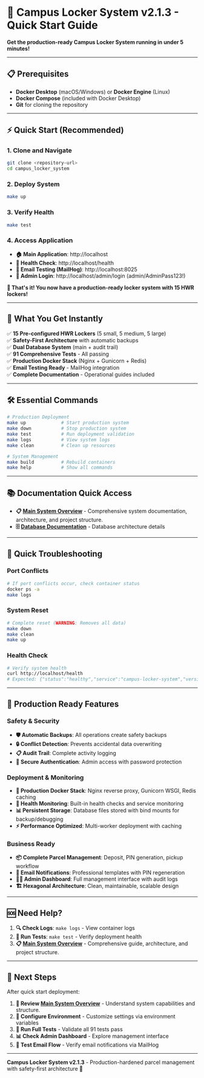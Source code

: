 # 🚀 Campus Locker System v2.1.3 - Quick Start Guide

**Get the production-ready Campus Locker System running in under 5 minutes!**

---

## 📋 Prerequisites
- **Docker Desktop** (macOS/Windows) or **Docker Engine** (Linux)
- **Docker Compose** (included with Docker Desktop)
- **Git** for cloning the repository

---

## ⚡ Quick Start (Recommended)

### 1. Clone and Navigate
```bash
git clone <repository-url>
cd campus_locker_system
```

### 2. Deploy System
```bash
make up
```

### 3. Verify Health
```bash
make test
```

### 4. Access Application
- **🏠 Main Application**: http://localhost
- **💊 Health Check**: http://localhost/health  
- **📧 Email Testing (MailHog)**: http://localhost:8025
- **👤 Admin Login**: http://localhost/admin/login (admin/AdminPass123!)

**🎉 That's it! You now have a production-ready locker system with 15 HWR lockers!**

---

## 🎯 What You Get Instantly

✅ **15 Pre-configured HWR Lockers** (5 small, 5 medium, 5 large)  
✅ **Safety-First Architecture** with automatic backups  
✅ **Dual Database System** (main + audit trail)  
✅ **91 Comprehensive Tests** - All passing  
✅ **Production Docker Stack** (Nginx + Gunicorn + Redis)  
✅ **Email Testing Ready** - MailHog integration  
✅ **Complete Documentation** - Operational guides included  

---

## 🛠️ Essential Commands

```bash
# Production Deployment
make up             # Start production system
make down           # Stop production system
make test           # Run deployment validation
make logs           # View system logs
make clean          # Clean up resources

# System Management
make build          # Rebuild containers
make help           # Show all commands
```

---

## 📚 Documentation Quick Access

- **📋 [Main System Overview](../../docs/introduction/ABOUT_PROJECT.md)** - Comprehensive system documentation, architecture, and project structure.
- **🗄️ [Database Documentation](../specifications/DATABASE_DOCUMENTATION.md)** - Database architecture details

---

## 🔧 Quick Troubleshooting

### Port Conflicts
```bash
# If port conflicts occur, check container status
docker ps -a
make logs
```

### System Reset
```bash
# Complete reset (WARNING: Removes all data)
make down
make clean
make up
```

### Health Check
```bash
# Verify system health
curl http://localhost/health
# Expected: {"status":"healthy","service":"campus-locker-system","version":"2.1.3"}
```

---

## 🚀 Production Ready Features

### **Safety & Security**
- **🛡️ Automatic Backups**: All operations create safety backups
- **🔒 Conflict Detection**: Prevents accidental data overwriting
- **📋 Audit Trail**: Complete activity logging
- **🔐 Secure Authentication**: Admin access with password protection

### **Deployment & Monitoring**
- **🐳 Production Docker Stack**: Nginx reverse proxy, Gunicorn WSGI, Redis caching
- **💚 Health Monitoring**: Built-in health checks and service monitoring
- **📊 Persistent Storage**: Database files stored with bind mounts for backup/debugging
- **⚡ Performance Optimized**: Multi-worker deployment with caching

### **Business Ready**
- **📦 Complete Parcel Management**: Deposit, PIN generation, pickup workflow
- **📧 Email Notifications**: Professional templates with PIN regeneration
- **👨‍💼 Admin Dashboard**: Full management interface with audit logs
- **🏗️ Hexagonal Architecture**: Clean, maintainable, scalable design

---

## 🆘 Need Help?

1. **🔍 Check Logs**: `make logs` - View container logs
2. **🧪 Run Tests**: `make test` - Verify deployment health  
3. **📋 [Main System Overview](../../docs/introduction/ABOUT_PROJECT.md)** - Comprehensive guide, architecture, and project structure.

---

## 🎯 Next Steps

After quick start deployment:

1. **📖 Review [Main System Overview](../../docs/introduction/ABOUT_PROJECT.md)** - Understand system capabilities and structure.
2. **🔧 Configure Environment** - Customize settings via environment variables
3. **🧪 Run Full Tests** - Validate all 91 tests pass
4. **📊 Check Admin Dashboard** - Explore management interface
5. **📧 Test Email Flow** - Verify email notifications via MailHog

---

**Campus Locker System v2.1.3** - Production-hardened parcel management with safety-first architecture 🚀 